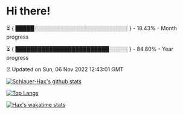 # Hi there!

⏳ { █████░░░░░░░░░░░░░░░░░░░░░░░░░ } - 18.43% - Month progress

⏳ { █████████████████████████░░░░░ } - 84.80% - Year progress

⏰ Updated on Sun, 06 Nov 2022 12:43:01 GMT


[![Schlauer-Hax's github stats](https://github-readme-stats.vercel.app/api?username=Schlauer-Hax&show_icons=true&theme=dark&count_private=true)](https://github.com/Schlauer-Hax)


[![Top Langs](https://github-readme-stats.vercel.app/api/top-langs/?username=Schlauer-Hax&layout=compact&theme=dark)](https://github.com/Schlauer-Hax?tab=repositories)


[![Hax's wakatime stats](https://github-readme-stats.vercel.app/api/wakatime?username=Hax&theme=dark)](https://wakatime.com/@Hax)

